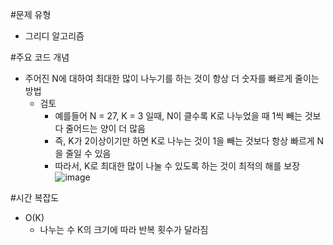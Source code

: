 #문제 유형
- 그리디 알고리즘

#주요 코드 개념
- 주어진 N에 대하여 최대한 많이 나누기를 하는 것이 항상 더 숫자를 빠르게 줄이는 방법 
  - 검토
    - 예를들어 N = 27, K = 3 일때, N이 클수록 K로 나누었을 때 1씩 빼는 것보다 줄어드는 양이 더 많음 
    - 즉, K가 2이상이기만 하면 K로 나누는 것이 1을 빼는 것보다 항상 빠르게 N을 줄일 수 있음 
    - 따라서, K로 최대한 많이 나눌 수 있도록 하는 것이 최적의 해를 보장
  ![image](https://user-images.githubusercontent.com/25860354/160326422-5bdaf756-7f8b-4160-8779-8b1ff04bf4d4.png)


#시간 복잡도
- O(K)
  - 나누는 수 K의 크기에 따라 반복 횟수가 달라짐
